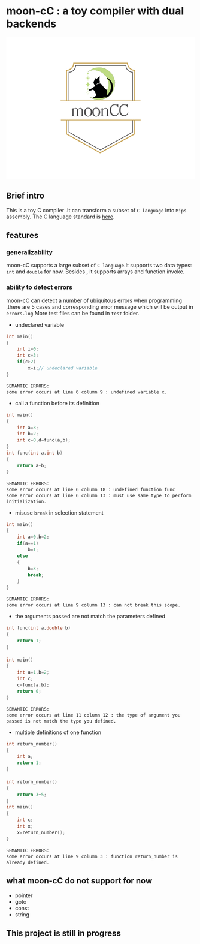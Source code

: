 # moon-cC : a toy compiler with dual backends

<img src="moonCC.png" style="zoom:70%" />

## Brief intro
This is a toy C compiler .It can transform a subset of ```C language``` into ```Mips``` assembly.
The C language standard is [here](https://www.quut.com/c/ANSI-C-grammar-y-1999.html#labeled-statement).

## features
### generalizability
moon-cC supports a large subset of ```C language```.It supports two data types: ```int``` and ```double``` for now. Besides , it supports arrays and function invoke.

### ability to detect errors
moon-cC can detect a number of ubiquitous errors when programming ,there are 5 cases and corresponding error message which will be output in ```errors.log```.More test files can be found in ```test``` folder.
+ undeclared variable
```C
int main()
{
    int i=0;
    int c=3;
    if(c>2)
        x=i;// undeclared variable
}
```
```
SEMANTIC ERRORS:
some error occurs at line 6 column 9 : undefined variable x.
```
+ call a function before its definition
```C
int main()
{
    int a=3;
    int b=2;
    int c=0,d=func(a,b);
}
int func(int a,int b)
{
    return a+b;
}
```
```
SEMANTIC ERRORS:
some error occurs at line 6 column 18 : undefined function func
some error occurs at line 6 column 13 : must use same type to perform initialization.
```
+ misuse ```break``` in selection statement
```C
int main()
{
    int a=0,b=2;
    if(a==1)
        b=1;
    else
    {
        b=3;
        break;
    }
}
```
```
SEMANTIC ERRORS:
some error occurs at line 9 column 13 : can not break this scope.
```
+ the arguments passed are not match the parameters defined
```C
int func(int a,double b)
{
    return 1;
}

int main()
{
    int a=1,b=2;
    int c;
    c=func(a,b);
    return 0;
}
```
```
SEMANTIC ERRORS:
some error occurs at line 11 column 12 : the type of argument you passed is not match the type you defined.
```
+ multiple definitions of one function
```C
int return_number()
{
    int a;
    return 1;
}

int return_number()
{
    return 3+5;
}
int main()
{
    int c;
    int x;
    x=return_number();
}
```
```
SEMANTIC ERRORS:
some error occurs at line 9 column 3 : function return_number is already defined.
```



## what moon-cC do not support for now
+ pointer
+ goto
+ const
+ string


## This project is still in progress